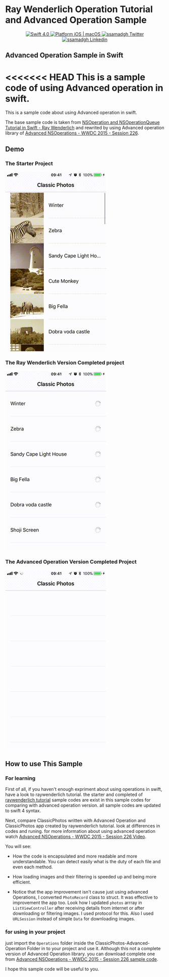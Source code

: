 # Ray Wenderlich Operation Tutorial and Advanced Operation Sample

<p align="center">
    <a href="https://developer.apple.com/swift/" target="_blank">
	    <img src="https://img.shields.io/badge/Swift-4.0-orange.svg?style=flat" alt="Swift 4.0">
    </a>
    <a href="https://developer.apple.com/swift/" target="_blank">
        <img src="https://img.shields.io/badge/platform-iOS%20%7C%20macOS-lightgrey.svg?style=flat" alt="Platform iOS | macOS">
</a>
    <a href="https://twitter.com/ssamadgh" target="_blank">
        <img src="https://img.shields.io/badge/Twitter-@ssamadgh-blue.svg?style=flat" alt="ssamadgh Twitter">
    </a>
        </a>
    </a>
    <a href="https://www.linkedin.com/in/ssamadgh" target="_blank">
        <img src="https://img.shields.io/badge/Linkedin-ssamadgh-blue.svg?style=flat" alt="ssamadgh Linkedin">
    </a>

</p>

## Advanced Operation Sample in Swift

<<<<<<< HEAD
This is a sample code of using Advanced operation in swift.
=======
This is a sample code about using Advanced operation in swift.

The base sample code is taken from [NSOperation and NSOperationQueue Tutorial in Swift - Ray Wenderlich](https://www.raywenderlich.com/76341/use-nsoperation-nsoperationqueue-swift) and rewrited by using Advanced operation library of [Advanced NSOperations - WWDC 2015 - Session 226](https://developer.apple.com/videos/play/wwdc2015/226/).

## Demo
### The Starter Project

![Session](./Demo/ClassicPhoto_Starter_E.gif)

### The Ray Wenderlich Version Completed project

![Session](./Demo/ClassicPhoto_Completed_E.gif)

### The Advanced Operation Version Completed Project

![Session](./Demo/ClassicPhoto_AdvancedOperation_E.gif)


## How to use This Sample
### For learning
First of all, if you haven't enough expriment about using operations in swift, have a look to raywenderlich tutorial. the starter and completed of [raywenderlich tutorial](https://www.raywenderlich.com/76341/use-nsoperation-nsoperationqueue-swift) sample codes are exist in this sample codes for comparing with advanced operation version. all sample codes are updated to swift 4 syntax.

Next, compare ClassicPhotos written with Advanced Operation and 
ClassicPhotos app created by raywenderlich tutorial. look at differences in codes and runing. for more information about using advanced operation watch [Advanced NSOperations - WWDC 2015 - Session 226 Video](https://developer.apple.com/videos/play/wwdc2015/226/).

You will see:

* How the code is encapsulated and more readable and more understandable. You can detect easily what is the duty of each file and even each method.

* How loading images and their filtering is speeded up and being more efficient.

*  Notice that the app improvement isn't cause just using advanced Operations, I converted `PhotoRecord` class to struct. It was effective to improvement the app too. Look how I updated `photos` arrray in `ListViewController` after receiving details from internet or after downloading or filtering images. I used protocol for this. Also I used `URLSession` instead of simple `Data` for downloading images.


### for using in your project

just import the `Operations` folder inside the ClassicPhotos-Advanced-Operation Folder in to your project and use it.
Although this not a complete version of Advanced Operation library. you can download complete one from [Advanced NSOperations - WWDC 2015 - Session 226 sample code](https://developer.apple.com/sample-code/wwdc/2015/downloads/Advanced-NSOperations.zip).

I hope this sample code will be useful to you.
